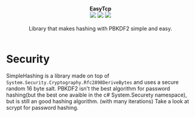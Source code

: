 <p align="center">
  <b>EasyTcp</b>
  <br/>
  <img src="https://img.shields.io/badge/License-MIT-green.svg">
  <img src="https://img.shields.io/badge/version-2.0.4.1-green.svg">
  <img src="https://img.shields.io/badge/build-passing-green.svg">
  <br/>
  <br/>
  <a>Library that makes hashing with PBKDF2 simple and easy.<a/>
  <br/><br/>
</p>

# Security
SimpleHashing is a library made on top of `System.Security.Cryptography.Rfc2898DeriveBytes` and uses a secure random 16 byte salt.
PBKDF2 isn't the best algorithm for password hashing(but the best one avaible in the c# System.Securety namespace), but is still an good hashing algorithm. (with many iterations)
Take a look at scrypt for password hashing.
